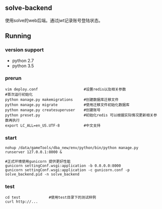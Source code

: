 solve-backend
--------------

使用solve的web后端。通过jwt记录账号登陆状态。


Running
--------------

### version support ###
* python 2.7
* python 3.5

### prerun ###
```shell
vim deploy.conf                     #设置redis以及相关参数
#首次运行初始化
python manage.py makemigrations     #创建数据库迁移文件
python manage.py migrate            #使用迁移文件初始化数据库
python manage.py createsuperuser    #创建账号
python preset.py                    #初始化redis 可以根据实际情况更新相关参数再执行
export LC_ALL=en_US.UTF-8           #中文支持
```

### start ###
```shell
nohup /data/gameTools/dba_new/env/python/bin/python manage.py runserver 127.0.0.1:8000 &

#正式环境使用gunicorn 提供更好性能
gunicorn settingConf.wsgi:application -b 0.0.0.0:8000 
gunicorn settingConf.wsgi:application -c gunicorn.conf -p solve_backend.pid -n solve_backend
```

### test ###
```shell
cd test             #使用test目录下的测试样例
curl http://...
```
